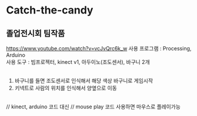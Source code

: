 # Catch-the-candy
## 졸업전시회 팀작품
https://www.youtube.com/watch?v=vcJvQrc6k_w
사용 프로그램 : Processing, Arduino <br>
사용 도구 : 빔프로젝터, kinect v1, 아두이노(조도센서), 바구니 2개 <br>
<br>
1. 바구니를 들면 조도센서로 인식해서 해당 색상 바구니로 게임시작
2. 키넥트로 사람의 위치를 인식해서 양옆으로 이동 
<br>
// kinect, arduino 코드 대신 // mouse play 코드 사용하면 마우스로 플레이가능
